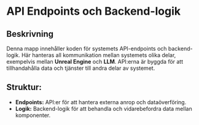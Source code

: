 # API Endpoints och Backend-logik

## Beskrivning
Denna mapp innehåller koden för systemets API-endpoints och backend-logik. Här hanteras all kommunikation mellan systemets olika delar, exempelvis mellan **Unreal Engine** och **LLM**. API:erna är byggda för att tillhandahålla data och tjänster till andra delar av systemet.

## Struktur:
- **Endpoints:** API:er för att hantera externa anrop och dataöverföring.
- **Logik:** Backend-logik för att behandla och vidarebefordra data mellan komponenter.
